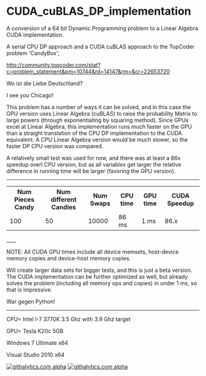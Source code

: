 CUDA_cuBLAS_DP_implementation
=============================

A conversion of a 64 bit Dynamic Programming problem to a Linear Algebra CUDA implementation.

A serial CPU DP approach and a CUDA cuBLAS approach to the TopCoder problem 'CandyBox';

http://community.topcoder.com/stat?c=problem_statement&pm=10744&rd=14147&rm=&cr=22653720

Wo ist die Liebe Deutschland?  

I see you Chicago! 

This problem has a number of ways it can be solved, and in this case the GPU version uses Linear Algebra (cuBLAS) to raise the probability Matrix to large powers (through exponentiating by squaring method). Since GPUs excel at Linear Algebra, this implementation runs much faster on the GPU than a straight translation of the CPU DP implementation to the CUDA equivalent. A CPU Linear Algebra version would be much slower, so the faster DP CPU version was compared.

A relatively small test was used for now, and there was at least a 86x speedup overl CPU version, but as all variables get larger the relative difference in running time will be larger (favoring the GPU version).


____
<table>
<tr>
    <th>Num Pieces Candy</th><th>Num different Candies</th><th>Num Swaps</th><th>CPU time</th><th>GPU time</th><th>CUDA Speedup</th>
</tr>
  <tr>
    <td>100</td><td>50</td><td>10000</td><td> 86 ms</td><td>1 ms</td><td> 86.x</td>
  </tr>
</table>  
____

NOTE: All CUDA GPU times include all device memsets, host-device memory copies and device-host memory copies.  

Will create larger data sets for bigger tests, and this is just a beta version.  The CUDA implementation can be further optimized as well, but already solves the problem (including all memory ops and copies) in under 1 ms, so that is impressive.
   
War gegen Python!

____

CPU= Intel I-7 3770K 3.5 Ghz with 3.9 Ghz target

GPU= Tesla K20c 5GB

Windows 7 Ultimate x64

Visual Studio 2010 x64  


<script>
  (function(i,s,o,g,r,a,m){i['GoogleAnalyticsObject']=r;i[r]=i[r]||function(){
  (i[r].q=i[r].q||[]).push(arguments)},i[r].l=1*new Date();a=s.createElement(o),
  m=s.getElementsByTagName(o)[0];a.async=1;a.src=g;m.parentNode.insertBefore(a,m)
  })(window,document,'script','//www.google-analytics.com/analytics.js','ga');

  ga('create', 'UA-43459430-1', 'github.com');
  ga('send', 'pageview');

</script>

[![githalytics.com alpha](https://cruel-carlota.pagodabox.com/d40d1ae4136dd45569d36b3e67930e12 "githalytics.com")](http://githalytics.com/OlegKonings/CUDA_vs_CPU_DynamicProgramming_double)
[![githalytics.com alpha](https://cruel-carlota.pagodabox.com/d40d1ae4136dd45569d36b3e67930e12 "githalytics.com")](http://githalytics.com/OlegKonings/CUDA_vs_CPU_DynamicProgramming_double)

